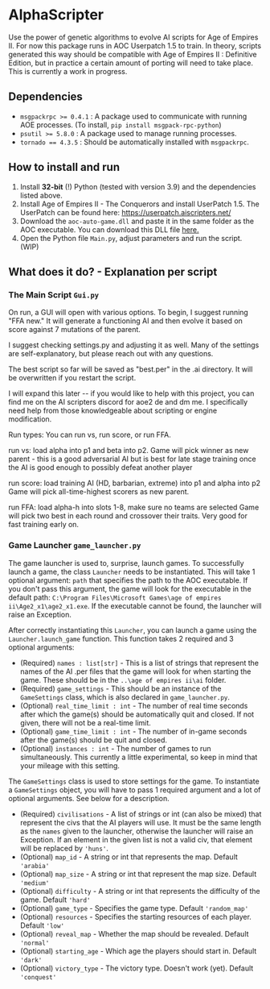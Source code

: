 # AlphaScripter
Use the power of genetic algorithms to evolve AI scripts for Age of Empires II. 
For now this package runs in AOC Userpatch 1.5 to train. In theory, scripts generated this way should be
compatible with Age of Empires II : Definitive Edition, but in practice a certain amount of porting will need to 
take place. This is currently a work in progress.

## Dependencies
- `msgpackrpc >= 0.4.1` : A package used to communicate with running AOE processes. (To install, `pip install msgpack-rpc-python`) 
- `psutil >= 5.8.0` : A package used to manage running processes.
- `tornado == 4.3.5` : Should be automatically installed with `msgpackrpc`. 

## How to install  and run
1. Install **32-bit** (!) Python (tested with version 3.9) and the dependencies listed above.
2. Install Age of Empires II - The Conquerors and install UserPatch 1.5. The UserPatch can be found here: 
https://userpatch.aiscripters.net/
3. Download the `aoc-auto-game.dll` and paste it in the same folder as the AOC executable. You can download
this DLL file [here.](https://github.com/FLWL/aoc-auto-game/releases/download/v1.15/aoc-auto-game.dll)
4. Open the Python file `Main.py`, adjust parameters and run the script. (WIP)

## What does it do? - Explanation per script
### The Main Script `Gui.py`
On run, a GUI will open with various options. To begin, I suggest running "FFA new." It will generate a functioning AI and then evolve it based on score against 7 mutations of the parent.

I suggest checking settings.py and adjusting it as well. Many of the settings are self-explanatory, but please reach out with any questions.

The best script so far will be saved as "best.per" in the .ai directory. It will be overwritten if you restart the script.

I will expand this later -- if you would like to help with this project, you can find me on the AI scripters discord 
for aoe2 de and dm me.
I specifically need help from those knowledgeable about scripting or engine modification.

Run types:
You can run vs, run score, or run FFA.

run vs:
load alpha into p1 and beta into p2.
Game will pick winner as new parent - this is a good adversarial AI but is best for late stage training once the AI is 
good enough to possibly defeat another player

run score:
load training AI (HD, barbarian, extreme) into p1 and alpha into p2
Game will pick all-time-highest scorers as new parent.

run FFA:
load alpha-h into slots 1-8, make sure no teams are selected
Game will pick two best in each round and crossover their traits. Very good for fast training early on.

### Game Launcher `game_launcher.py`
The game launcher is used to, surprise, launch games. To successfully launch a game, the class `Launcher` 
needs to be instantiated. This will take 1 optional argument: `path` that specifies the path to the AOC executable.
If you don't pass this argument, the game will look for the executable in the default path: 
`C:\Program Files\Microsoft Games\age of empires ii\Age2_x1\age2_x1.exe`. If the executable cannot be found, 
the launcher will raise an Exception.

After correctly instantiating this `Launcher`, you can launch a game using the `Launcher.launch_game` function.
This function takes 2 required and 3 optional arguments:
- (Required) `names : list[str]` - This is a list of strings that represent the names of the AI .per files that the game will 
look for when starting the game. These should be in the `..\age of empires ii\ai` folder. 
- (Required) `game_settings` - This should be an instance of the `GameSettings` class, which is also declared in 
`game_launcher.py`.
- (Optional) `real_time_limit : int` -  The number of real time seconds after which the game(s) should be automatically
quit and closed. If not given, there will not be a real-time limit.
- (Optional) `game_time_limit : int` - The number of in-game seconds after the game(s) should be quit and closed.
- (Optional) `instances : int` - The number of games to run simultaneously. This currently a little experimental, so
keep in mind that your mileage with this setting.

The `GameSettings` class is used to store settings for the game. To instantiate a `GameSettings` object, you will have 
to pass 1 required argument and a lot of optional arguments. See below for a description.
- (Required) `civilisations` - A list of strings or int (can also be mixed) that represent the civs that the AI players 
will use. It must be the same length as the `names` given to the launcher, otherwise the launcher will raise an 
Exception. If an element in the given list is not a valid civ, that element will be replaced by `'huns'`.
- (Optional) `map_id` - A string or int that represents the map. Default `'arabia'`
- (Optional) `map_size` - A string or int that represent the map size. Default `'medium'`
- (Optional) `difficulty` - A string or int that represents the difficulty of the game. Default `'hard'`
- (Optional) `game_type` - Specifies the game type. Default `'random_map'`
- (Optional) `resources` - Specifies the starting resources of each player. Default `'low'`
- (Optional) `reveal_map` - Whether the map should be revealed. Default `'normal'`
- (Optional) `starting_age` - Which age the players should start in. Default `'dark'`
- (Optional) `victory_type` - The victory type. Doesn't work (yet). Default `'conquest'`
